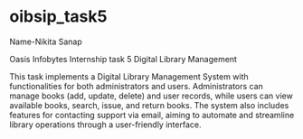 # oibsip_task5
Name-Nikita Sanap

Oasis Infobytes Internship task 5
Digital Library Management


This task implements a Digital Library Management System with functionalities for both administrators and users. Administrators can manage books (add, update, delete) and user records, while users can view available books, search, issue, and return books. The system also includes features for contacting support via email, aiming to automate and streamline library operations through a user-friendly interface.
